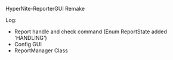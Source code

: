 HyperNite-ReporterGUI Remake

Log:
- Report handle and check command (Enum ReportState added 'HANDLING')
- Config GUI
- ReportManager Class

